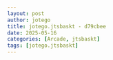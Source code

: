 ```yaml
---
layout: post
author: jotego
title: jotego.jtsbaskt - d79cbee
date: 2025-05-16
categories: [Arcade, jtsbaskt]
tags: [jotego.jtsbaskt]
---
```


